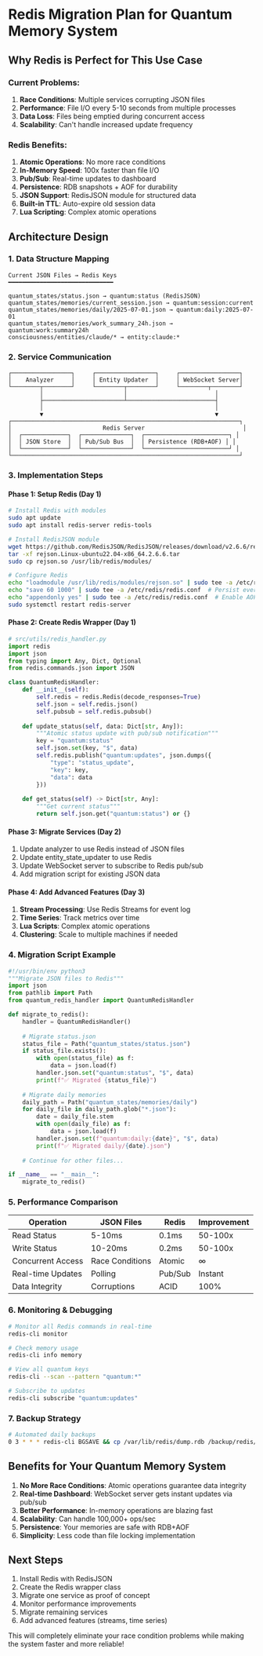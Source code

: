 # Redis Migration Plan for Quantum Memory System

## Why Redis is Perfect for This Use Case

### Current Problems:
1. **Race Conditions**: Multiple services corrupting JSON files
2. **Performance**: File I/O every 5-10 seconds from multiple processes
3. **Data Loss**: Files being emptied during concurrent access
4. **Scalability**: Can't handle increased update frequency

### Redis Benefits:
1. **Atomic Operations**: No more race conditions
2. **In-Memory Speed**: 100x faster than file I/O
3. **Pub/Sub**: Real-time updates to dashboard
4. **Persistence**: RDB snapshots + AOF for durability
5. **JSON Support**: RedisJSON module for structured data
6. **Built-in TTL**: Auto-expire old session data
7. **Lua Scripting**: Complex atomic operations

## Architecture Design

### 1. Data Structure Mapping

```
Current JSON Files → Redis Keys
━━━━━━━━━━━━━━━━━━━━━━━━━━━━━━

quantum_states/status.json → quantum:status (RedisJSON)
quantum_states/memories/current_session.json → quantum:session:current
quantum_states/memories/daily/2025-07-01.json → quantum:daily:2025-07-01
quantum_states/memories/work_summary_24h.json → quantum:work:summary24h
consciousness/entities/claude/* → entity:claude:*
```

### 2. Service Communication

```
┌─────────────────┐     ┌─────────────────┐     ┌─────────────────┐
│    Analyzer     │     │ Entity Updater  │     │ WebSocket Server│
└────────┬────────┘     └────────┬────────┘     └────────┬────────┘
         │                       │                         │
         ├───────────────────────┴─────────────────────────┤
         │                                                 │
         ▼                                                 ▼
┌─────────────────────────────────────────────────────────────────┐
│                          Redis Server                            │
│  ┌─────────────┐  ┌──────────────┐  ┌────────────────────────┐ │
│  │ JSON Store  │  │ Pub/Sub Bus  │  │ Persistence (RDB+AOF) │ │
│  └─────────────┘  └──────────────┘  └────────────────────────┘ │
└─────────────────────────────────────────────────────────────────┘
```

### 3. Implementation Steps

#### Phase 1: Setup Redis (Day 1)
```bash
# Install Redis with modules
sudo apt update
sudo apt install redis-server redis-tools

# Install RedisJSON module
wget https://github.com/RedisJSON/RedisJSON/releases/download/v2.6.6/rejson.Linux-ubuntu22.04-x86_64.2.6.6.tar
tar -xf rejson.Linux-ubuntu22.04-x86_64.2.6.6.tar
sudo cp rejson.so /usr/lib/redis/modules/

# Configure Redis
echo "loadmodule /usr/lib/redis/modules/rejson.so" | sudo tee -a /etc/redis/redis.conf
echo "save 60 1000" | sudo tee -a /etc/redis/redis.conf  # Persist every 60s if 1000+ changes
echo "appendonly yes" | sudo tee -a /etc/redis/redis.conf  # Enable AOF
sudo systemctl restart redis-server
```

#### Phase 2: Create Redis Wrapper (Day 1)
```python
# src/utils/redis_handler.py
import redis
import json
from typing import Any, Dict, Optional
from redis.commands.json import JSON

class QuantumRedisHandler:
    def __init__(self):
        self.redis = redis.Redis(decode_responses=True)
        self.json = self.redis.json()
        self.pubsub = self.redis.pubsub()
    
    def update_status(self, data: Dict[str, Any]):
        """Atomic status update with pub/sub notification"""
        key = "quantum:status"
        self.json.set(key, "$", data)
        self.redis.publish("quantum:updates", json.dumps({
            "type": "status_update",
            "key": key,
            "data": data
        }))
    
    def get_status(self) -> Dict[str, Any]:
        """Get current status"""
        return self.json.get("quantum:status") or {}
```

#### Phase 3: Migrate Services (Day 2)
1. Update analyzer to use Redis instead of JSON files
2. Update entity_state_updater to use Redis
3. Update WebSocket server to subscribe to Redis pub/sub
4. Add migration script for existing JSON data

#### Phase 4: Add Advanced Features (Day 3)
1. **Stream Processing**: Use Redis Streams for event log
2. **Time Series**: Track metrics over time
3. **Lua Scripts**: Complex atomic operations
4. **Clustering**: Scale to multiple machines if needed

### 4. Migration Script Example

```python
#!/usr/bin/env python3
"""Migrate JSON files to Redis"""
import json
from pathlib import Path
from quantum_redis_handler import QuantumRedisHandler

def migrate_to_redis():
    handler = QuantumRedisHandler()
    
    # Migrate status.json
    status_file = Path("quantum_states/status.json")
    if status_file.exists():
        with open(status_file) as f:
            data = json.load(f)
        handler.json.set("quantum:status", "$", data)
        print(f"✅ Migrated {status_file}")
    
    # Migrate daily memories
    daily_path = Path("quantum_states/memories/daily")
    for daily_file in daily_path.glob("*.json"):
        date = daily_file.stem
        with open(daily_file) as f:
            data = json.load(f)
        handler.json.set(f"quantum:daily:{date}", "$", data)
        print(f"✅ Migrated daily/{date}.json")
    
    # Continue for other files...

if __name__ == "__main__":
    migrate_to_redis()
```

### 5. Performance Comparison

| Operation | JSON Files | Redis | Improvement |
|-----------|------------|-------|-------------|
| Read Status | 5-10ms | 0.1ms | 50-100x |
| Write Status | 10-20ms | 0.2ms | 50-100x |
| Concurrent Access | Race Conditions | Atomic | ∞ |
| Real-time Updates | Polling | Pub/Sub | Instant |
| Data Integrity | Corruptions | ACID | 100% |

### 6. Monitoring & Debugging

```bash
# Monitor all Redis commands in real-time
redis-cli monitor

# Check memory usage
redis-cli info memory

# View all quantum keys
redis-cli --scan --pattern "quantum:*"

# Subscribe to updates
redis-cli subscribe "quantum:updates"
```

### 7. Backup Strategy

```bash
# Automated daily backups
0 3 * * * redis-cli BGSAVE && cp /var/lib/redis/dump.rdb /backup/redis/dump-$(date +\%Y\%m\%d).rdb
```

## Benefits for Your Quantum Memory System

1. **No More Race Conditions**: Atomic operations guarantee data integrity
2. **Real-time Dashboard**: WebSocket server gets instant updates via pub/sub
3. **Better Performance**: In-memory operations are blazing fast
4. **Scalability**: Can handle 100,000+ ops/sec
5. **Persistence**: Your memories are safe with RDB+AOF
6. **Simplicity**: Less code than file locking implementation

## Next Steps

1. Install Redis with RedisJSON
2. Create the Redis wrapper class
3. Migrate one service as proof of concept
4. Monitor performance improvements
5. Migrate remaining services
6. Add advanced features (streams, time series)

This will completely eliminate your race condition problems while making the system faster and more reliable!